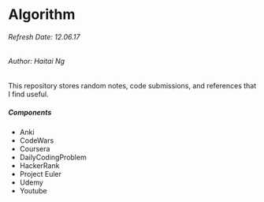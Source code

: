 # Algorithm 
###### Refresh Date: 12.06.17
###### Author: Haitai Ng 

This repository stores random notes, code submissions, and references that I find useful. 

##### Components
- Anki
- CodeWars
- Coursera
- DailyCodingProblem
- HackerRank
- Project Euler 
- Udemy
- Youtube 




